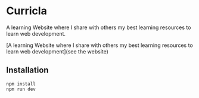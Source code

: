 # Curricla
A learning Website where I share with others my best learning resources to learn web development. 

[A learning Website where I share with others my best learning resources to learn web development](see the website)
## Installation  
```
npm install
npm run dev
```

